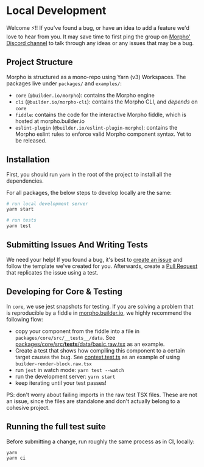 # Local Development

Welcome ⚡️!! If you've found a bug, or have an idea to add a feature we'd love to hear from you. It may save time to first ping the group on [Morpho' Discord channel](https://discord.com/channels/842438759945601056/935218469799071835) to talk through any ideas or any issues that may be a bug.

## Project Structure

Morpho is structured as a mono-repo using Yarn (v3) Workspaces. The packages
live under `packages/` and `examples/`:

- `core` (`@builder.io/morpho`): contains the Morpho engine
- `cli` (`@builder.io/morpho-cli`): contains the Morpho CLI, and _depends_ on `core`
- `fiddle`: contains the code for the interactive Morpho fiddle, which is hosted at morpho.builder.io
- `eslint-plugin` (`@builder.io/eslint-plugin-morpho`): contains the Morpho eslint rules to enforce valid Morpho component syntax. Yet to be released.

## Installation

First, you should run `yarn` in the root of the project to install all the dependencies.

For all packages, the below steps to develop locally are the same:

```bash
# run local development server
yarn start

# run tests
yarn test
```

## Submitting Issues And Writing Tests

We need your help! If you found a bug, it's best to [create an issue](https://github.com/BuilderIO/morpho/issues/new) and follow the template we've created for you. Afterwards, create a [Pull Request](https://docs.github.com/en/github/collaborating-with-pull-requests/proposing-changes-to-your-work-with-pull-requests/creating-a-pull-request) that replicates the issue using a test.

## Developing for Core & Testing

In `core`, we use jest snapshots for testing. If you are solving a problem that is reproducible by a fiddle in [morpho.builder.io](https://morpho.builder.io), we highly recommend the following flow:

- copy your component from the fiddle into a file in `packages/core/src/__tests__/data`. See [packages/core/src/**tests**/data/basic.raw.tsx](packages/core/src/__tests__/data/basic.raw.tsx) as an example.
- Create a test that shows how compiling this component to a certain target causes the bug. See [context.test.ts](packages/core/src/__tests__/context.test.ts) as an example of using `builder-render-block.raw.tsx`
- run `jest` in watch mode: `yarn test --watch`
- run the development server: `yarn start`
- keep iterating until your test passes!

PS: don't worry about failing imports in the raw test TSX files. These are not an issue, since the files are standalone and don't actually belong to a cohesive project.

## Running the full test suite

Before submitting a change, run roughly the same process as in CI, locally:

```bash
yarn
yarn ci
```
